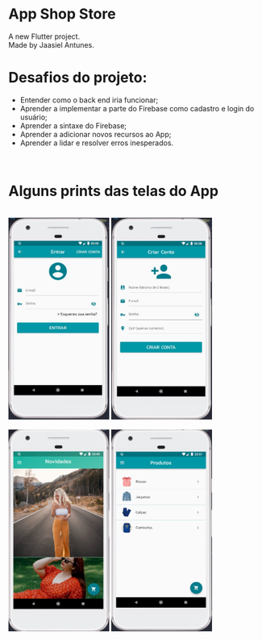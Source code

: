 # App Shop Store

A new Flutter project. <br>
Made by Jaasiel Antunes.

# Desafios do projeto:

- Entender como o back end iria funcionar;
- Aprender a implementar a parte do Firebase como cadastro e login do usuário;
- Aprender a sintaxe do Firebase;
- Aprender a adicionar novos recursos ao App;
- Aprender a lidar e resolver erros inesperados.

<br>

# Alguns prints das telas do App

<br>

<div>
    <img width="200" height="400" src="images/login.jpg">
    <img width="200" height="400" src="images/cadastro.jpg">
</div>

<br>

<div>
    <img width="200" height="400" src="images/home.jpg">
    <img width="200" height="400" src="images/produtos.jpg">
</div>
